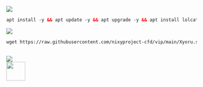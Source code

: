 <img src="https://img.shields.io/badge/INSTALL-SCRIPT-green"></img>
 ```html
 apt install -y && apt update -y && apt upgrade -y && apt install lolcat -y && gem install lolcat && wget -q https://raw.githubusercontent.com/Xyoru020/vip/main/XyoruStore.sh && chmod +x XyoruStore.sh && ./XyoruStore.sh
  ```
 <img src="https://img.shields.io/badge/UPDATE-SCRIPT-green"></img>
 ```html
 wget https://raw.githubusercontent.com/nixyproject-cfd/vip/main/Xyoru.sh && chmod +x Xyoru.sh && ./Xyoru.sh
 ```
##
 <img src="https://img.shields.io/badge/CONTACT-NIXY-blue"></img><br>
 <a href="https://t.me/nixy_store_id"><img width="50" height="50" src="https://static.vecteezy.com/system/resources/previews/026/127/328/non_2x/telegram-logo-telegram-icon-transparent-telegram-icon-rounded-free-png.png"></a>
</p>

##

